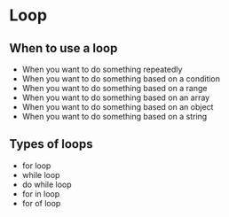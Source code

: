 # Loop

## When to use a loop

- When you want to do something repeatedly
- When you want to do something based on a condition
- When you want to do something based on a range
- When you want to do something based on an array
- When you want to do something based on an object
- When you want to do something based on a string

## Types of loops

- for loop
- while loop
- do while loop
- for in loop
- for of loop
